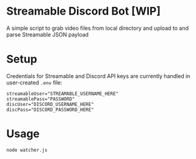 # Streamable Discord Bot [WIP]
A simple script to grab video files from local directory and upload to and parse Streamable JSON payload

# Setup
Credentials for Streamable and Discord API keys are currently handled in user-created `.env` file:
```
streamableUser="STREAMABLE_USERNAME_HERE"
streamablePass="PASSWORD"
discUser="DISCORD_USERNAME_HERE"
discPass="DISCORD_PASSWORD_HERE"
```

# Usage
```bash
node watcher.js
```